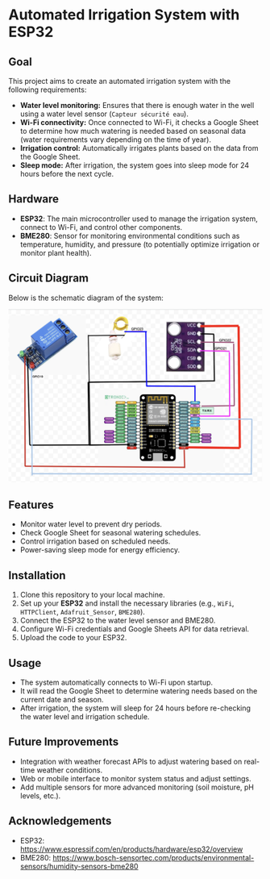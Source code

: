 # Automated Irrigation System with ESP32

## Goal
This project aims to create an automated irrigation system with the following requirements:

- **Water level monitoring:** Ensures that there is enough water in the well using a water level sensor (`Capteur sécurité eau`).
- **Wi-Fi connectivity:** Once connected to Wi-Fi, it checks a Google Sheet to determine how much watering is needed based on seasonal data (water requirements vary depending on the time of year).
- **Irrigation control:** Automatically irrigates plants based on the data from the Google Sheet.
- **Sleep mode:** After irrigation, the system goes into sleep mode for 24 hours before the next cycle.

## Hardware
- **ESP32**: The main microcontroller used to manage the irrigation system, connect to Wi-Fi, and control other components.
- **BME280**: Sensor for monitoring environmental conditions such as temperature, humidity, and pressure (to potentially optimize irrigation or monitor plant health).

## Circuit Diagram
Below is the schematic diagram of the system:

<img src="lib/circuit.png" alt="Circuit Diagram" width="600">

## Features
- Monitor water level to prevent dry periods.
- Check Google Sheet for seasonal watering schedules.
- Control irrigation based on scheduled needs.
- Power-saving sleep mode for energy efficiency.

## Installation
1. Clone this repository to your local machine.
2. Set up your **ESP32** and install the necessary libraries (e.g., `WiFi`, `HTTPClient`, `Adafruit_Sensor`, `BME280`).
3. Connect the ESP32 to the water level sensor and BME280.
4. Configure Wi-Fi credentials and Google Sheets API for data retrieval.
5. Upload the code to your ESP32.

## Usage
- The system automatically connects to Wi-Fi upon startup.
- It will read the Google Sheet to determine watering needs based on the current date and season.
- After irrigation, the system will sleep for 24 hours before re-checking the water level and irrigation schedule.

## Future Improvements
- Integration with weather forecast APIs to adjust watering based on real-time weather conditions.
- Web or mobile interface to monitor system status and adjust settings.
- Add multiple sensors for more advanced monitoring (soil moisture, pH levels, etc.).

## Acknowledgements
- ESP32: https://www.espressif.com/en/products/hardware/esp32/overview
- BME280: https://www.bosch-sensortec.com/products/environmental-sensors/humidity-sensors-bme280
